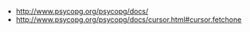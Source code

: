  - http://www.psycopg.org/psycopg/docs/
 - http://www.psycopg.org/psycopg/docs/cursor.html#cursor.fetchone